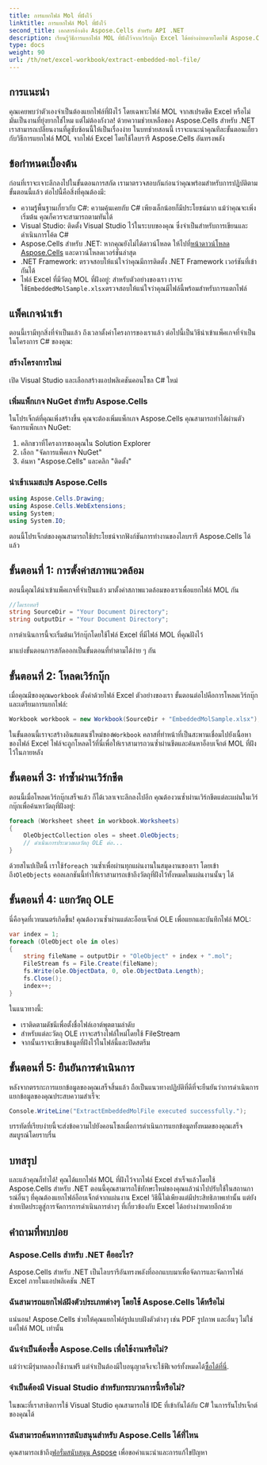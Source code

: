 ```yaml
---
title: การแยกไฟล์ Mol ที่ฝังไว้
linktitle: การแยกไฟล์ Mol ที่ฝังไว้
second_title: เอกสารอ้างอิง Aspose.Cells สำหรับ API .NET
description: เรียนรู้วิธีการแยกไฟล์ MOL ที่ฝังไว้จากเวิร์กบุ๊ก Excel ได้อย่างง่ายดายโดยใช้ Aspose.Cells สำหรับ .NET
type: docs
weight: 90
url: /th/net/excel-workbook/extract-embedded-mol-file/
---
```

## การแนะนำ

คุณเคยพบว่าตัวเองจำเป็นต้องแยกไฟล์ที่ฝังไว้ โดยเฉพาะไฟล์ MOL จากสเปรดชีต Excel หรือไม่ มันเป็นงานที่ยุ่งยากใช่ไหม แต่ไม่ต้องกังวล! ด้วยความช่วยเหลือของ Aspose.Cells สำหรับ .NET เราสามารถเปลี่ยนงานที่ดูซับซ้อนนี้ให้เป็นเรื่องง่าย ในบทช่วยสอนนี้ เราจะแนะนำคุณทีละขั้นตอนเกี่ยวกับวิธีการแยกไฟล์ MOL จากไฟล์ Excel โดยใช้ไลบรารี Aspose.Cells อันทรงพลัง

## ข้อกำหนดเบื้องต้น

ก่อนที่เราจะเจาะลึกลงไปในขั้นตอนการสกัด เรามาตรวจสอบกันก่อนว่าคุณพร้อมสำหรับการปฏิบัติตามขั้นตอนนี้แล้ว ต่อไปนี้คือสิ่งที่คุณต้องมี:

- ความรู้พื้นฐานเกี่ยวกับ C#: ความคุ้นเคยกับ C# เพียงเล็กน้อยก็มีประโยชน์มาก แม้ว่าคุณจะเพิ่งเริ่มต้น คุณก็ควรจะสามารถตามทันได้
- Visual Studio: ติดตั้ง Visual Studio ไว้ในระบบของคุณ ซึ่งจำเป็นสำหรับการเขียนและดำเนินการโค้ด C#
- Aspose.Cells สำหรับ .NET: หากคุณยังไม่ได้ดาวน์โหลด ให้ไปที่[หน้าดาวน์โหลด Aspose.Cells](https://releases.aspose.com/cells/net/) และดาวน์โหลดเวอร์ชั่นล่าสุด
- .NET Framework: ตรวจสอบให้แน่ใจว่าคุณมีการติดตั้ง .NET Framework เวอร์ชันที่เข้ากันได้
-  ไฟล์ Excel ที่มีวัตถุ MOL ที่ฝังอยู่: สำหรับตัวอย่างของเรา เราจะใช้`EmbeddedMolSample.xlsx`ตรวจสอบให้แน่ใจว่าคุณมีไฟล์นี้พร้อมสำหรับการแตกไฟล์

## แพ็คเกจนำเข้า

ตอนนี้เรามีทุกสิ่งที่จำเป็นแล้ว ถึงเวลาตั้งค่าโครงการของเราแล้ว ต่อไปนี้เป็นวิธีนำเข้าแพ็คเกจที่จำเป็นในโครงการ C# ของคุณ:

### สร้างโครงการใหม่

เปิด Visual Studio และเลือกสร้างแอปพลิเคชันคอนโซล C# ใหม่

### เพิ่มแพ็กเกจ NuGet สำหรับ Aspose.Cells

ในโปรเจ็กต์ที่คุณเพิ่งสร้างขึ้น คุณจะต้องเพิ่มแพ็กเกจ Aspose.Cells คุณสามารถทำได้ผ่านตัวจัดการแพ็กเกจ NuGet:

1. คลิกขวาที่โครงการของคุณใน Solution Explorer
2. เลือก "จัดการแพ็คเกจ NuGet"
3. ค้นหา "Aspose.Cells" และคลิก "ติดตั้ง"

### นำเข้าเนมสเปซ Aspose.Cells

```csharp
using Aspose.Cells.Drawing;
using Aspose.Cells.WebExtensions;
using System;
using System.IO;
```

ตอนนี้โปรเจ็กต์ของคุณสามารถใช้ประโยชน์จากฟังก์ชันการทำงานของไลบรารี Aspose.Cells ได้แล้ว

## ขั้นตอนที่ 1: การตั้งค่าสภาพแวดล้อม

ตอนนี้คุณได้นำเข้าแพ็คเกจที่จำเป็นแล้ว มาตั้งค่าสภาพแวดล้อมของเราเพื่อแยกไฟล์ MOL กัน

```csharp
//ไดเรกทอรี
string SourceDir = "Your Document Directory";
string outputDir = "Your Document Directory";

```

การดำเนินการนี้จะเริ่มต้นเวิร์กบุ๊กโดยใช้ไฟล์ Excel ที่มีไฟล์ MOL ที่คุณฝังไว้


มาแบ่งขั้นตอนการสกัดออกเป็นขั้นตอนที่ทำตามได้ง่าย ๆ กัน

## ขั้นตอนที่ 2: โหลดเวิร์กบุ๊ก

 เมื่อคุณมีของคุณ`workbook` ตั้งค่าด้วยไฟล์ Excel ตัวอย่างของเรา ขั้นตอนต่อไปคือการโหลดเวิร์กบุ๊กและเตรียมการแยกไฟล์:

```csharp
Workbook workbook = new Workbook(SourceDir + "EmbeddedMolSample.xlsx");
```

 ในขั้นตอนนี้เราจะสร้างอินสแตนซ์ใหม่ของ`Workbook` คลาสที่ทำหน้าที่เป็นสะพานเชื่อมไปยังเนื้อหาของไฟล์ Excel ไฟล์จะถูกโหลดไว้ที่นี่เพื่อให้เราสามารถวนซ้ำผ่านชีตและค้นหาอ็อบเจ็กต์ MOL ที่ฝังไว้ในภายหลัง

## ขั้นตอนที่ 3: ทำซ้ำผ่านเวิร์กชีต

ตอนนี้เมื่อโหลดเวิร์กบุ๊กเสร็จแล้ว ก็ได้เวลาเจาะลึกลงไปอีก คุณต้องวนซ้ำผ่านเวิร์กชีตแต่ละแผ่นในเวิร์กบุ๊กเพื่อค้นหาวัตถุที่ฝังอยู่:

```csharp
foreach (Worksheet sheet in workbook.Worksheets)
{
    OleObjectCollection oles = sheet.OleObjects;
    // ดำเนินการประมวลผลวัตถุ OLE ต่อ...
}
```

 ด้วยสไนปเป็ตนี้ เราใช้`foreach` วนซ้ำเพื่อผ่านทุกแผ่นงานในสมุดงานของเรา โดยเข้าถึง`OleObjects` คอลเลกชันนี้ทำให้เราสามารถเข้าถึงวัตถุที่ฝังไว้ทั้งหมดในแผ่นงานนั้นๆ ได้ 

## ขั้นตอนที่ 4: แยกวัตถุ OLE

นี่คือจุดที่เวทมนตร์เกิดขึ้น! คุณต้องวนซ้ำผ่านแต่ละอ็อบเจ็กต์ OLE เพื่อแยกและบันทึกไฟล์ MOL:

```csharp
var index = 1;
foreach (OleObject ole in oles)
{
    string fileName = outputDir + "OleObject" + index + ".mol";
    FileStream fs = File.Create(fileName);
    fs.Write(ole.ObjectData, 0, ole.ObjectData.Length);
    fs.Close();
    index++;
}
```

ในแนวทางนี้:
- เราติดตามดัชนีเพื่อตั้งชื่อไฟล์เอาต์พุตตามลำดับ
- สำหรับแต่ละวัตถุ OLE เราจะสร้างไฟล์ใหม่โดยใช้ FileStream
- จากนั้นเราจะเขียนข้อมูลที่ฝังไว้ในไฟล์นี้และปิดสตรีม

## ขั้นตอนที่ 5: ยืนยันการดำเนินการ

หลังจากตรรกะการแยกข้อมูลของคุณเสร็จสิ้นแล้ว ถือเป็นแนวทางปฏิบัติที่ดีที่จะยืนยันว่าการดำเนินการแยกข้อมูลของคุณประสบความสำเร็จ:

```csharp
Console.WriteLine("ExtractEmbeddedMolFile executed successfully.");
```

บรรทัดที่เรียบง่ายนี้จะส่งข้อความไปยังคอนโซลเมื่อการดำเนินการแยกข้อมูลทั้งหมดของคุณเสร็จสมบูรณ์โดยราบรื่น 

## บทสรุป

และแล้วคุณก็ทำได้! คุณได้แยกไฟล์ MOL ที่ฝังไว้จากไฟล์ Excel สำเร็จแล้วโดยใช้ Aspose.Cells สำหรับ .NET ตอนนี้คุณสามารถใช้ทักษะใหม่ของคุณแล้วนำไปปรับใช้ในสถานการณ์อื่นๆ ที่คุณต้องแยกไฟล์อ็อบเจ็กต์จากแผ่นงาน Excel วิธีนี้ไม่เพียงแต่มีประสิทธิภาพเท่านั้น แต่ยังช่วยเปิดประตูสู่การจัดการการดำเนินการต่างๆ ที่เกี่ยวข้องกับ Excel ได้อย่างง่ายดายอีกด้วย

## คำถามที่พบบ่อย

### Aspose.Cells สำหรับ .NET คืออะไร?  
Aspose.Cells สำหรับ .NET เป็นไลบรารีอันทรงพลังที่ออกแบบมาเพื่อจัดการและจัดการไฟล์ Excel ภายในแอปพลิเคชัน .NET

### ฉันสามารถแยกไฟล์ฝังตัวประเภทต่างๆ โดยใช้ Aspose.Cells ได้หรือไม่  
แน่นอน! Aspose.Cells ช่วยให้คุณแยกไฟล์รูปแบบฝังตัวต่างๆ เช่น PDF รูปภาพ และอื่นๆ ไม่ใช่แค่ไฟล์ MOL เท่านั้น

### ฉันจำเป็นต้องซื้อ Aspose.Cells เพื่อใช้งานหรือไม่?  
 แม้ว่าจะมีรุ่นทดลองใช้งานฟรี แต่จำเป็นต้องมีใบอนุญาตจึงจะใช้ฟีเจอร์ทั้งหมดได้[ซื้อได้ที่นี่](https://purchase.aspose.com/buy).

### จำเป็นต้องมี Visual Studio สำหรับกระบวนการนี้หรือไม่?  
ในขณะที่เราสาธิตการใช้ Visual Studio คุณสามารถใช้ IDE ที่เข้ากันได้กับ C# ในการรันโปรเจ็กต์ของคุณได้

### ฉันสามารถค้นหาการสนับสนุนสำหรับ Aspose.Cells ได้ที่ไหน  
 คุณสามารถเข้าถึง[ฟอรั่มสนับสนุน Aspose](https://forum.aspose.com/c/cells/9) เพื่อขอคำแนะนำและการแก้ไขปัญหา